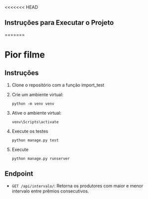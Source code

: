 <<<<<<< HEAD
## Instruções para Executar o Projeto
=======
# Pior filme

## Instruções

1. Clone o repositório com a função import_test

2. Crie um ambiente virtual:
    ```bash/cmd
    python -m venv venv
    
3. Ative o ambiente virtual:
    ```bash/cmd
    venv\Scripts\activate

4.  Execute os testes
     ```bash/cmd
    python manage.py test  
    ```

5.  Execute 
     ```bash/cmd
    python manage.py runserver
    ```

## Endpoint

- `GET /api/intervalo/`: Retorna os produtores com maior e menor intervalo entre prêmios consecutivos.
